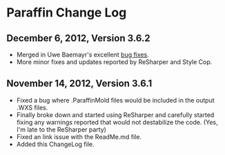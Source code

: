 # Paraffin Change Log #

## December 6, 2012, Version 3.6.2 ##
- Merged in Uwe Baemayr's excellent [bug fixes](https://github.com/Wintellect/Paraffin/pull/6).
- More minor fixes and updates reported by ReSharper and Style Cop.

## November 14, 2012, Version 3.6.1 ##
- Fixed a bug where .ParaffinMold files would be included in the output .WXS files.
- Finally broke down and started using ReSharper and carefully started fixing any warnings reported that would not destabilize the code. (Yes, I'm late to the ReSharper party)
- Fixed an link issue with the ReadMe.md file.
- Added this ChangeLog file.

